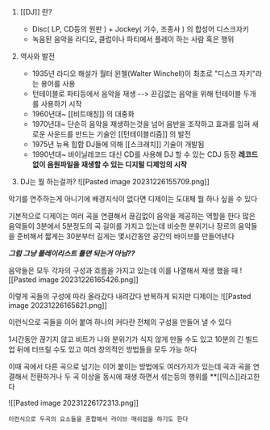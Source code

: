 1. [[DJ]] 란?
   - Disc( LP, CD등의 원판 ) + Jockey( 기수, 조종사 ) 의 합성어 디스크자키
   - 녹음된 음악을 라디오, 클럽이나 파티에서 플레이 하는 사람 혹은 행위

2. 역사와 발전
   - 1935년 라디오 해설가 월터 윈첼(Walter Winchell)이 최초로  "디스크 자키"라는 용어를 사용
   - 턴테이블로 파티등에서 음악을 재생 --> 끈김없는 음악을 위해 턴테이블 두개를 사용하기 시작
   - 1960년대~ [[비트매칭]] 의 대중화 
   - 1970년대~ 단순히 음악을 재생하는것을 넘어 음반을 조작하고 효과를 입혀 새로운 사운드를 만드는 기술인 [[턴테이블리즘]] 의 발전 
   - 1975년 뉴욕 힙합 DJ들에 의해 [[스크래치]] 기술이 개발됨
   - 1990년대~ 바이닐레코드 대신 CD를 사용해 DJ 할 수 있는 CDJ 등장 
     **레코드 없이 음원파일을 재생할 수 있는 디지털 디제잉의 시작** 

3.   DJ는 뭘 하는걸까?
  ![[Pasted image 20231226155709.png]]
  
  악기를 연주하는게 아니기에 배경지식이 없다면 디제이는 도대체 뭘 하나 싶을 수 있다
  
  기본적으로 디제이는 여러 곡을 연결해서 끊김없이 음악을 제공하는 역할을 한다
  많은 음악들이 3분에서 5분정도의 곡 길이를 가지고 있는데 비슷한 분위기나 장르의 음악들을 준비해서 짧게는 30분부터 길게는 몇시간동안 공간의 바이브를 만들어낸다 
  
  ***그럼 그냥  플레이리스트 틀면 되는거 아님??***
  
  음악들은 모두 각자의 구성과 흐름을 가지고 있는데
  이를 나열해서 재생 했을 때
  ![[Pasted image 20231226165426.png]]
  
  이렇게 곡들의 구성에 따라 올라갔다 내려갔다 반복하게 되지만
  디제이는
  ![[Pasted image 20231226165621.png]]
  
  이런식으로 곡들을 이어 붙여 하나의 커다란 전체의 구성을 만들어 낼 수 있다
  
  1시간동안 끊기지 않고 비트가 나와 분위기가 식지 않게 만들 수도 있고
  10분의 긴 빌드업 뒤에 터뜨릴 수도 있고
  여러 창의적인 방법들을 모두 가능 하다
  
  이때 곡에서 다른 곡으로 넘기는 이어 붙이는 방법에도 여러가지가 있는데 
  곡과 곡을 연결해서 전환하거나 두 곡 이상을 동시에 재생 하면서 섞는등의 행위를 **[[믹스]]라고한다
  
  ![[Pasted image 20231226172313.png]]
  
    이런식으로 두곡의 요소들을 혼합해서 라이브 매쉬업을 하기도 한다

   